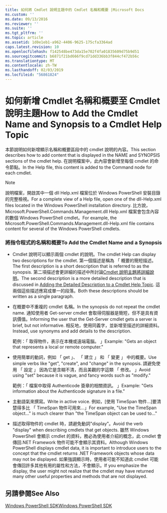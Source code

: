 ```yaml
---
title: 如何將 Cmdlet 說明主題中的 Cmdlet 名稱和概要 |Microsoft Docs
ms.custom: ''
ms.date: 09/13/2016
ms.reviewer: ''
ms.suite: ''
ms.tgt_pltfrm: ''
ms.topic: article
ms.assetid: 1d0e1eb1-a962-4406-9625-175cfa3364ad
caps.latest.revision: 10
ms.openlocfilehash: f142548be473da15e702f4fa01835609d75b9d51
ms.sourcegitcommit: b6871f21bd666f9cd71dd336bb3f844cf472b56c
ms.translationtype: MT
ms.contentlocale: zh-TW
ms.lasthandoff: 02/03/2019
ms.locfileid: "56861824"
---
```

# <a name="how-to-add-the-cmdlet-name-and-synopsis-to-a-cmdlet-help-topic"></a><span data-ttu-id="2e2e9-102">如何新增 Cmdlet 名稱和概要至 Cmdlet 說明主題</span><span class="sxs-lookup"><span data-stu-id="2e2e9-102">How to Add the Cmdlet Name and Synopsis to a Cmdlet Help Topic</span></span>

<span data-ttu-id="2e2e9-103">本節說明如何新增顯示名稱和概要區段中的 cmdlet 說明的內容。</span><span class="sxs-lookup"><span data-stu-id="2e2e9-103">This section describes how to add content that is displayed in the NAME and SYNOPSIS sections of the cmdlet help.</span></span> <span data-ttu-id="2e2e9-104">在說明檔案中，此內容會新增至每個 cmdlet 的命令節點。</span><span class="sxs-lookup"><span data-stu-id="2e2e9-104">In the Help file, this content is added to the Command node for each cmdlet.</span></span>

> [!NOTE]
> <span data-ttu-id="2e2e9-105">說明檔案，開啟其中一個 dll Help.xml 檔案位於 Windows PowerShell 安裝目錄的完整檢視。</span><span class="sxs-lookup"><span data-stu-id="2e2e9-105">For a complete view of a Help file, open one of the dll-Help.xml files located in the Windows PowerShell installation directory.</span></span> <span data-ttu-id="2e2e9-106">比方說，Microsoft.PowerShell.Commands.Management.dll Help.xml 檔案會包含內容的數個 Windows PowerShell cmdlet。</span><span class="sxs-lookup"><span data-stu-id="2e2e9-106">For example, the Microsoft.PowerShell.Commands.Management.dll-Help.xml file contains content for several of the Windows PowerShell cmdlets.</span></span>

### <a name="to-add-the-cmdlet-name-and-a-synopsis"></a><span data-ttu-id="2e2e9-107">將指令程式的名稱和概要</span><span class="sxs-lookup"><span data-stu-id="2e2e9-107">To Add the Cmdlet Name and a Synopsis</span></span>

- <span data-ttu-id="2e2e9-108">Cmdlet 說明可以顯示兩個 cmdlet 的說明。</span><span class="sxs-lookup"><span data-stu-id="2e2e9-108">The cmdlet Help can display two descriptions for the cmdlet.</span></span> <span data-ttu-id="2e2e9-109">第一個描述是稱為 「 概要的簡短描述。</span><span class="sxs-lookup"><span data-stu-id="2e2e9-109">The first description is a short description that is referred to as the synopsis.</span></span> <span data-ttu-id="2e2e9-110">第二項描述會更詳細的描述中所討論[Cmdlet 說明主題將詳細說明](./how-to-add-a-cmdlet-description.md)。</span><span class="sxs-lookup"><span data-stu-id="2e2e9-110">The second description is a more detailed description that is discussed in [Adding the Detailed Description to a Cmdlet Help Topic](./how-to-add-a-cmdlet-description.md).</span></span> <span data-ttu-id="2e2e9-111">這兩個這些描述應寫成單一的段落。</span><span class="sxs-lookup"><span data-stu-id="2e2e9-111">Both these descriptions should be written as a single paragraph.</span></span>

- <span data-ttu-id="2e2e9-112">在概要中不重複的 cmdlet 名稱。</span><span class="sxs-lookup"><span data-stu-id="2e2e9-112">In the synopsis do not repeat the cmdlet name.</span></span> <span data-ttu-id="2e2e9-113">通知使用者 Get-server cmdlet 會取得伺服器是簡短，但不是具有資訊價值。</span><span class="sxs-lookup"><span data-stu-id="2e2e9-113">Informing the user that the Get-Server cmdlet gets a server is brief, but not informative.</span></span> <span data-ttu-id="2e2e9-114">相反地，使用同義字，並新增至描述的詳細資料。</span><span class="sxs-lookup"><span data-stu-id="2e2e9-114">Instead, use synonyms and add details to the description.</span></span>

  <span data-ttu-id="2e2e9-115">範例：「 取得物件，表示在本機或遠端電腦。 」</span><span class="sxs-lookup"><span data-stu-id="2e2e9-115">Example: "Gets an object that represents a local or remote computer."</span></span>

- <span data-ttu-id="2e2e9-116">使用簡單的動詞，例如 「 get 」、 「 建立 」 和 「 變更 」 中的概要。</span><span class="sxs-lookup"><span data-stu-id="2e2e9-116">Use simple verbs like "get", "create", and "change" in the synopsis.</span></span> <span data-ttu-id="2e2e9-117">請避免使用 「 設定 」 因為它是含糊不清，而且美觀的字這類 「 修改。 」</span><span class="sxs-lookup"><span data-stu-id="2e2e9-117">Avoid using "set" because it is vague, and fancy words such as "modify."</span></span>

  <span data-ttu-id="2e2e9-118">範例：「 檔案中取得 Authenticode 簽章的相關資訊。 」</span><span class="sxs-lookup"><span data-stu-id="2e2e9-118">Example: "Gets information about the Authenticode signature in a file."</span></span>

- <span data-ttu-id="2e2e9-119">主動語氣來撰寫。</span><span class="sxs-lookup"><span data-stu-id="2e2e9-119">Write in active voice.</span></span> <span data-ttu-id="2e2e9-120">例如，[使用 TimeSpan 物件...]要清楚得多比 「 TimeSpan 物件可用來...」</span><span class="sxs-lookup"><span data-stu-id="2e2e9-120">For example, "Use the TimeSpan object..." is much clearer than "the TimeSpan object can be used to..."</span></span>

- <span data-ttu-id="2e2e9-121">描述取得物件的 cmdlet 時，請避免動詞"display"。</span><span class="sxs-lookup"><span data-stu-id="2e2e9-121">Avoid the verb "display" when describing cmdlets that get objects.</span></span> <span data-ttu-id="2e2e9-122">雖然 Windows PowerShell 會顯示 cmdlet 的資料，務必為使用者介紹的概念，此 cmdlet 會傳回.NET Framework 物件可能不會顯示其資料。</span><span class="sxs-lookup"><span data-stu-id="2e2e9-122">Although Windows PowerShell displays cmdlet data, it is important to introduce users to the concept that the cmdlet returns .NET Framework objects whose data may not be displayed.</span></span> <span data-ttu-id="2e2e9-123">如果強調顯示時，使用者可能不知道此 cmdlet 可能會傳回許多其他有用的屬性和方法，不會顯示。</span><span class="sxs-lookup"><span data-stu-id="2e2e9-123">If you emphasize the display, the user might not realize that the cmdlet may have returned many other useful properties and methods that are not displayed.</span></span>

## <a name="see-also"></a><span data-ttu-id="2e2e9-124">另請參閱</span><span class="sxs-lookup"><span data-stu-id="2e2e9-124">See Also</span></span>

 [<span data-ttu-id="2e2e9-125">Windows PowerShell SDK</span><span class="sxs-lookup"><span data-stu-id="2e2e9-125">Windows PowerShell SDK</span></span>](../windows-powershell-reference.md)